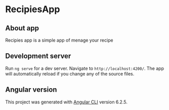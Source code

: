 # RecipiesApp

## About app
Recipies app is a simple app of menage your recipe 

## Development server

Run `ng serve` for a dev server. Navigate to `http://localhost:4200/`. The app will automatically reload if you change any of the source files.

## Angular version
This project was generated with [Angular CLI](https://github.com/angular/angular-cli) version 6.2.5.